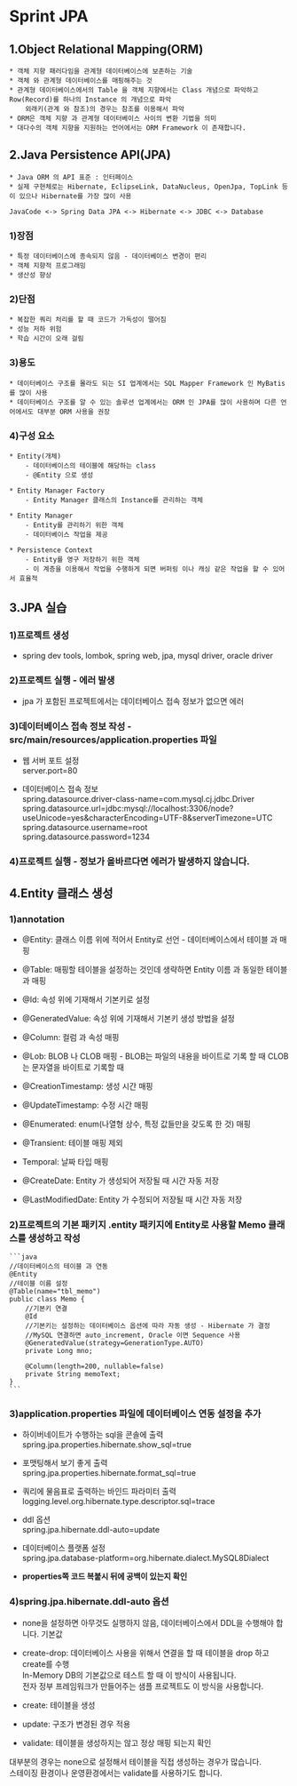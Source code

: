 # Sprint JPA
## 1.Object Relational Mapping(ORM)
	* 객체 지향 패러다임을 관계형 데이터베이스에 보존하는 기술  
	* 객체 와 관계형 데이터베이스를 매핑해주는 것  
	* 관계형 데이터베이스에서의 Table 을 객체 지향에서는 Class 개념으로 파악하고 Row(Record)를 하나의 Instance 의 개념으로 파악  
		외래키(관계 와 참조)의 경우는 참조를 이용해서 파악  
	* ORM은 객체 지향 과 관계형 데이터베이스 사이의 변환 기법을 의미  
	* 대다수의 객체 지향을 지원하는 언어에서는 ORM Framework 이 존재합니다.  

## 2.Java Persistence API(JPA)  
	* Java ORM 의 API 표준 : 인터페이스  
	* 실제 구현체로는 Hibernate, EclipseLink, DataNucleus, OpenJpa, TopLink 등 이 있으나 Hibernate를 가장 많이 사용  

	JavaCode <-> Spring Data JPA <-> Hibernate <-> JDBC <-> Database  

### 1)장점
	* 특정 데이터베이스에 종속되지 않음 - 데이터베이스 변경이 편리  
	* 객체 지향적 프로그래밍  
	* 생산성 향상  

### 2)단점
	* 복잡한 쿼리 처리를 할 때 코드가 가독성이 떨어짐  
	* 성능 저하 위험  
	* 학습 시간이 오래 걸림  

### 3)용도  
	* 데이터베이스 구조를 몰라도 되는 SI 업계에서는 SQL Mapper Framework 인 MyBatis를 많이 사용  
	* 데이터베이스 구조를 알 수 있는 솔루션 업계에서는 ORM 인 JPA를 많이 사용하며 다른 언어에서도 대부분 ORM 사용을 권장  

### 4)구성 요소  
	* Entity(개체)  
		- 데이터베이스의 테이블에 해당하는 class  
		- @Entity 으로 생성  

	* Entity Manager Factory  
		- Entity Manager 클래스의 Instance를 관리하는 객체  

	* Entity Manager  
		- Entity를 관리하기 위한 객체  
		- 데이터베이스 작업을 제공  

	* Persistence Context  
		- Entity를 영구 저장하기 위한 객체  
		- 이 계층을 이용해서 작업을 수행하게 되면 버퍼링 이나 캐싱 같은 작업을 할 수 있어서 효율적  

## 3.JPA 실습  
### 1)프로젝트 생성  
* spring dev tools, lombok,  spring web, jpa, mysql driver, oracle driver

### 2)프로젝트 실행 - 에러 발생  
* jpa 가 포함된 프로젝트에서는 데이터베이스 접속 정보가 없으면 에러

### 3)데이터베이스 접속 정보 작성 - src/main/resources/application.properties 파일  

* 웹 서버 포트 설정  
	server.port=80

* 데이터베이스 접속 정보  
	spring.datasource.driver-class-name=com.mysql.cj.jdbc.Driver  
	spring.datasource.url=jdbc:mysql://localhost:3306/node?useUnicode=yes&characterEncoding=UTF-8&serverTimezone=UTC  
	spring.datasource.username=root  
	spring.datasource.password=1234  

### 4)프로젝트 실행 - 정보가 올바르다면 에러가 발생하지 않습니다.  

## 4.Entity 클래스 생성  
### 1)annotation  
* @Entity: 클래스 이름 위에 적어서 Entity로 선언 - 데이터베이스에서 테이블 과 매핑  
* @Table: 매핑할 테이블을 설정하는 것인데 생략하면 Entity 이름 과 동일한 테이블 과 매핑  

* @Id: 속성 위에 기재해서 기본키로 설정  
* @GeneratedValue: 속성 위에 기재해서 기본키 생성 방법을 설정  

* @Column: 컬럼 과 속성 매핑  

* @Lob: BLOB 나 CLOB 매핑 - BLOB는 파일의 내용을 바이트로 기록 할 때 CLOB는 문자열을 바이트로 기록할 때  

* @CreationTimestamp: 생성 시간 매핑  
* @UpdateTimestamp: 수정 시간 매핑  

* @Enumerated: enum(나열형 상수, 특정 값들만을 갖도록 한 것) 매핑  

* @Transient: 테이블 매핑 제외  

* Temporal: 날짜 타입 매핑  

* @CreateDate: Entity 가 생성되어 저장될 때 시간 자동 저장  
* @LastModifiedDate: Entity 가 수정되어 저장될 때 시간 자동 저장  

### 2)프로젝트의 기본 패키지 .entity 패키지에 Entity로 사용할 Memo 클래스를 생성하고 작성  
	```java
	//데이터베이스의 테이블 과 연동
	@Entity
	//테이블 이름 설정
	@Table(name="tbl_memo")
	public class Memo {
		//기본키 연결
		@Id
		//기본키는 설정하는 데이터베이스 옵션에 따라 자동 생성 - Hibernate 가 결정
		//MySQL 연결하면 auto_increment, Oracle 이면 Sequence 사용
		@GeneratedValue(strategy=GenerationType.AUTO)
		private Long mno;
		
		@Column(length=200, nullable=false)
		private String memoText;
	}
	```
### 3)application.properties 파일에 데이터베이스 연동 설정을 추가  
* 하이버네이트가 수행하는 sql을 콘솔에 출력  
spring.jpa.properties.hibernate.show_sql=true  

* 포맷팅해서 보기 좋게 출력  
spring.jpa.properties.hibernate.format_sql=true  

* 쿼리에 물음표로 출력하는 바인드 파라미터 출력  
logging.level.org.hibernate.type.descriptor.sql=trace  

* ddl 옵션  
spring.jpa.hibernate.ddl-auto=update  

* 데이터베이스 플랫폼 설정  
spring.jpa.database-platform=org.hibernate.dialect.MySQL8Dialect  

* **properties쪽 코드 복붙시 뒤에 공백이 있는지 확인**
### 4)spring.jpa.hibernate.ddl-auto 옵션  
* none을 설정하면 아무것도 실행하지 않음, 데이터베이스에서 DDL을 수행해야 합니다. 기본값  

* create-drop: 데이터베이스 사용을 위해서 연결을 할 때 테이블을 drop 하고 create를 수행  
	In-Memory DB의 기본값으로 테스트 할 때 이 방식이 사용됩니다.  
	전자 정부 프레임워크가 만들어주는 샘플 프로젝트도 이 방식을 사용합니다.  

* create: 테이블을 생성  

* update: 구조가 변경된 경우 적용  

* validate: 테이블을 생성하지는 않고 정상 매핑 되는지 확인  

대부분의 경우는 none으로 설정해서 테이블을 직접 생성하는 경우가 많습니다.  
스테이징 환경이나 운영환경에서는 validate를 사용하기도 합니다.  


























